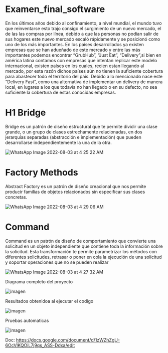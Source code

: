 
# Examen_final_software
En los últimos años debido al confinamiento, a nivel mundial, el mundo tuvo que reinventarse esto trajo consigo el surgimiento de un nuevo mercado, el de las las compras por línea, debido a que las personas no podían salir de sus hogares este nuevo mercado escaló rápidamente y se posicionó como uno de los más importantes.
En los países desarrollados ya existen empresas que se han adueñado de este mercado y entre las más importantes podemos encontrar “GrubHub”, “Just Eat”, “Delivery”,si bien en américa latina contamos con empresas que intentan replicar este modelo internacional, existen países en los cuales, recien estan llegando al mercado, por esta razón dichos países aún no tienen la suficiente cobertura para abastecer todo el territorio del país.
Debido a lo mencionado nace este “Delivery Fast”, como una alternativa de implementar un delivery de manera local, en lugares a los que todavía no han llegado o en su defecto, no sea suficiente la cobertura de estas conocidas empresas.

# H1 Bridge
Bridge es un patrón de diseño estructural que te permite dividir una clase grande, o un grupo de clases estrechamente relacionadas, en dos jerarquías separadas (abstracción e implementación) que pueden desarrollarse independientemente la una de la otra.

![WhatsApp Image 2022-08-03 at 4 25 22 AM](https://user-images.githubusercontent.com/79879867/182812724-ab09b91a-b381-48ad-b4a1-e48400699231.jpeg)



# Factory Methods
Abstract Factory es un patrón de diseño creacional que nos permite producir familias de objetos relacionados sin especificar sus clases concretas.

![WhatsApp Image 2022-08-03 at 4 29 06 AM](https://user-images.githubusercontent.com/79879867/182812931-ca79c0d0-3f52-41a5-941f-b7717ef58834.jpeg)


# Command

Command es un patrón de diseño de comportamiento que convierte una solicitud en un objeto independiente que contiene toda la información sobre la solicitud. Esta transformación te permite parametrizar los métodos con diferentes solicitudes, retrasar o poner en cola la ejecución de una solicitud y soportar operaciones que no se pueden realizar

![WhatsApp Image 2022-08-03 at 4 27 32 AM](https://user-images.githubusercontent.com/79879867/182812606-ff3c3fd2-408c-4dbf-b7d7-eaf530be346c.jpeg)

Diagrama completo del proyecto

![imagen](https://user-images.githubusercontent.com/79879867/182874839-c34d86a6-2d3f-4c0e-93db-d8d727e9d029.png)


Resultados obtenidoa al ejecutar el codigo


![imagen](https://user-images.githubusercontent.com/79879867/182863051-7e5b9c80-947b-4d10-86bb-ce6bbbdaac43.png)

Pruebas automaticas

![imagen](https://user-images.githubusercontent.com/79879867/182863211-5b658795-54b4-424f-929c-2df461b70872.png)


Doc: https://docs.google.com/document/d/1zWZhZgU-6OcVlKQOiL7j9qs_ASS-Ddxa/edit
